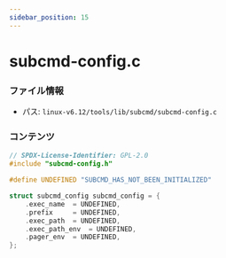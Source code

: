 ```yaml
---
sidebar_position: 15
---
```

# subcmd-config.c

### ファイル情報

- パス: `linux-v6.12/tools/lib/subcmd/subcmd-config.c`

### コンテンツ

```c
// SPDX-License-Identifier: GPL-2.0
#include "subcmd-config.h"

#define UNDEFINED "SUBCMD_HAS_NOT_BEEN_INITIALIZED"

struct subcmd_config subcmd_config = {
	.exec_name	= UNDEFINED,
	.prefix		= UNDEFINED,
	.exec_path	= UNDEFINED,
	.exec_path_env	= UNDEFINED,
	.pager_env	= UNDEFINED,
};

```
